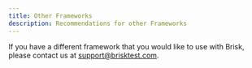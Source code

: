 ```yaml
---
title: Other Frameworks
description: Recommendations for other Frameworks
---
```


If you have a different framework that you would like to use with Brisk, please contact us at <support@brisktest.com>.
